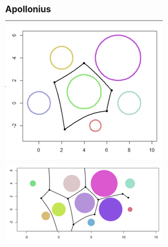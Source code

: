 # Apollonius

___

![](https://raw.githubusercontent.com/stla/Apollonius/main/inst/screenshots/agraph01.png)

![](https://raw.githubusercontent.com/stla/Apollonius/main/inst/screenshots/agraph02.png)
